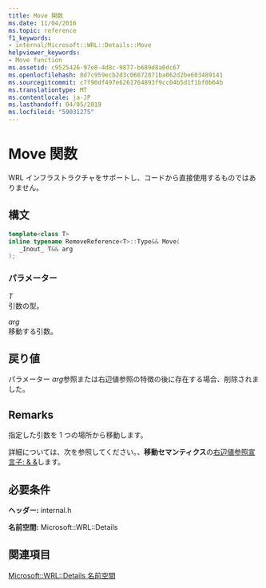 ```yaml
---
title: Move 関数
ms.date: 11/04/2016
ms.topic: reference
f1_keywords:
- internal/Microsoft::WRL::Details::Move
helpviewer_keywords:
- Move function
ms.assetid: c9525426-97e8-4d8c-9877-b689d8a0dc67
ms.openlocfilehash: 8d7c959ecb2d3c06872871ba062d2be603489141
ms.sourcegitcommit: c7f90df497e6261764893f9cc04b5d1f1bf0b64b
ms.translationtype: MT
ms.contentlocale: ja-JP
ms.lasthandoff: 04/05/2019
ms.locfileid: "59031275"
---
```

# <a name="move-function"></a>Move 関数

WRL インフラストラクチャをサポートし、コードから直接使用するものではありません。

## <a name="syntax"></a>構文

```cpp
template<class T>
inline typename RemoveReference<T>::Type&& Move(
   _Inout_ T&& arg
);
```

### <a name="parameters"></a>パラメーター

*T*<br/>
引数の型。

*arg*<br/>
移動する引数。

## <a name="return-value"></a>戻り値

パラメーター *arg*参照または右辺値参照の特徴の後に存在する場合、削除されました。

## <a name="remarks"></a>Remarks

指定した引数を 1 つの場所から移動します。

詳細については、次を参照してください。、**移動セマンティクス**の[右辺値参照宣言子: & &](../../cpp/rvalue-reference-declarator-amp-amp.md)します。

## <a name="requirements"></a>必要条件

**ヘッダー:** internal.h

**名前空間:** Microsoft::WRL::Details

## <a name="see-also"></a>関連項目

[Microsoft::WRL::Details 名前空間](microsoft-wrl-details-namespace.md)